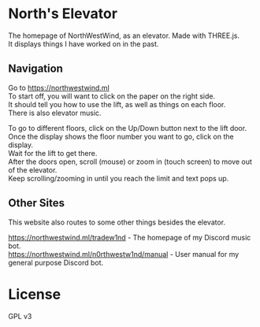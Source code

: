 # North's Elevator
The homepage of NorthWestWind, as an elevator. Made with THREE.js.  
It displays things I have worked on in the past.

## Navigation
Go to https://northwestwind.ml  
To start off, you will want to click on the paper on the right side.  
It should tell you how to use the lift, as well as things on each floor.  
There is also elevator music.

To go to different floors, click on the Up/Down button next to the lift door.  
Once the display shows the floor number you want to go, click on the display.  
Wait for the lift to get there.  
After the doors open, scroll (mouse) or zoom in (touch screen) to move out of the elevator.  
Keep scrolling/zooming in until you reach the limit and text pops up.

## Other Sites
This website also routes to some other things besides the elevator.

https://northwestwind.ml/tradew1nd - The homepage of my Discord music bot.  
https://northwestwind.ml/n0rthwestw1nd/manual - User manual for my general purpose Discord bot.

# License
GPL v3
